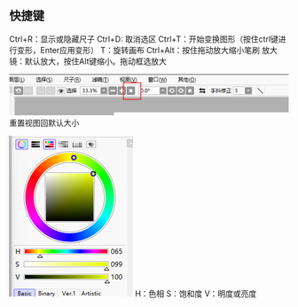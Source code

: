 ## 快捷键
Ctrl+R：显示或隐藏尺子
Ctrl+D: 取消选区
Ctrl+T：开始变换图形（按住ctrl键进行变形，Enter应用变形）
T：旋转画布
Ctrl+Alt：按住拖动放大缩小笔刷
放大镜：默认放大，按住Alt键缩小。拖动框选放大


![](assets/Pasted%20image%2020230612212308.png)
重置视图回默认大小

![](assets/Pasted%20image%2020230612212544.png)
H：色相
S：饱和度
V：明度或亮度